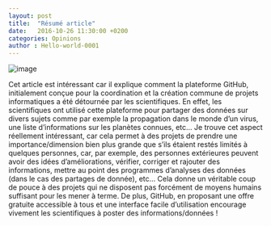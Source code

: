 ```yaml
---
layout: post
title:  "Résumé article"
date:   2016-10-26 11:30:00 +0200
categories: Opinions
author : Hello-world-0001
---
```


![image][image]

[image]:http://blog.algorithmia.com/wp-content/uploads/2016/04/github-readme-analyzer-1.png

Cet article est intéressant car il explique comment la plateforme GitHub, initialement conçue pour la coordination et la création commune de projets informatiques a été détournée par les scientifiques. En effet, les scientifiques ont utilisé cette plateforme pour partager des données sur divers sujets comme par exemple la propagation dans le monde d’un virus, une liste d’informations sur les planètes connues, etc...
Je trouve cet aspect réellement intéressant, car cela permet à des projets de prendre une importance/dimension bien plus grande que s’ils étaient restés limités à quelques personnes, car, par exemple, des personnes extérieures peuvent avoir des idées d’améliorations, vérifier, corriger et rajouter des informations, mettre au point des programmes d’analyses des données (dans le cas des partages de donnée), etc… Cela donne un véritable coup de pouce à des projets qui ne disposent pas forcément de moyens humains suffisant pour les mener à terme. De plus, GitHub, en proposant une offre gratuite accessible à tous et une interface facile d’utilisation encourage vivement les scientifiques à poster des informations/données !
